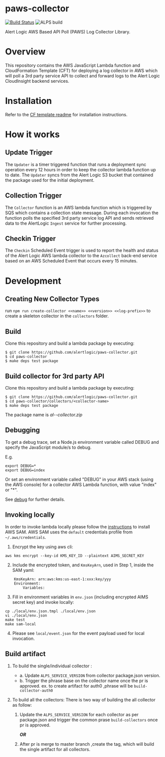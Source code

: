# paws-collector

[![Build Status](https://secure.travis-ci.org/alertlogic/al-aws-collector-js.png?branch=master)](http://travis-ci.org/alertlogic/al-aws-collector-js) ![ALPS build](https://ci.pipelineservices.alertlogic.com/v1/badges/alertlogic/paws-collector/master?github=true)

Alert Logic AWS Based API Poll (PAWS) Log Collector Library.

# Overview
This repository contains the AWS  JavaScript Lambda function and CloudFormation 
Template (CFT) for deploying a log collector in AWS which will poll a 3rd party service API to collect and 
forward logs to the Alert Logic CloudInsight backend services.

# Installation

Refer to the [CF template readme](./cfn/README.md) for installation instructions.


# How it works

## Update Trigger

The `Updater` is a timer triggered function that runs a deployment sync operation 
every 12 hours in order to keep the collector lambda function up to date.
The `Updater` syncs from the Alert Logic S3 bucket that contained the package used for the initial deployment.

## Collection Trigger

The `Collector` function is an AWS lambda function which is triggered by SQS which contains a collection state message.
During each invocation the function polls the specified 3rd party service log API and sends retrieved data to the AlertLogic `Ingest` service for further processing.

## Checkin Trigger

The `Checkin` Scheduled Event trigger is used to report the health and status of 
the Alert Logic AWS lambda collector to the `Azcollect` back-end service based on 
an AWS Scheduled Event that occurs every 15 minutes.


# Development

## Creating New Collector Types
run `npm run create-collector <<name>> <<version>> <<log-prefix>>` to create a skeleton collector in the `collectors` folder.

## Build
Clone this repository and build a lambda package by executing:
```
$ git clone https://github.com/alertlogic/paws-collector.git
$ cd paws-collector
$ make deps test package
```

## Build collector for 3rd party API
Clone this repository and build a lambda package by executing:
```
$ git clone https://github.com/alertlogic/paws-collector.git
$ cd paws-collector/collectors/<collector-name>
$ make deps test package
```

The package name is *al-<collector-name>-collector.zip*

## Debugging

To get a debug trace, set a Node.js environment variable called DEBUG and
specify the JavaScript module/s to debug.

E.g.

```
export DEBUG=*
export DEBUG=index
```

Or set an environment variable called "DEBUG" in your AWS stack (using the AWS 
console) for a collector AWS Lambda function, with value "index" or "\*".

See [debug](https://www.npmjs.com/package/debug) for further details.

## Invoking locally

In order to invoke lambda locally please follow the [instructions](https://docs.aws.amazon.com/lambda/latest/dg/sam-cli-requirements.html) to install AWS SAM.
AWS SAM uses the `default` credentials profile from `~/.aws/credentials`.

  1. Encrypt the key using aws cli:
```
aws kms encrypt --key-id KMS_KEY_ID --plaintext AIMS_SECRET_KEY
```
  2. Include the encrypted token, and `KmsKeyArn`, used in Step 1, inside the SAM yaml:
```
    KmsKeyArn: arn:aws:kms:us-east-1:xxx:key/yyy
    Environment:
        Variables:
```
  3. Fill in environment variables in `env.json` (including encrypted AIMS secret key) and invoke locally:

```
cp ./local/env.json.tmpl ./local/env.json
vi ./local/env.json
make test
make sam-local
```
  4. Please see `local/event.json` for the event payload used for local invocation.


## Build artifact 

  1. To build the single/individual collector : 
      - a. Update `ALPS_SERVICE_VERSION` from collector package.json version.
      - b. Trigger the phrase base on the collector name once the pr is approved.
    ex. to create artifact for auth0 ,phrase will be `build-collector-auth0`

  2. To build all the collectors:
    There is two way of building the all collector as follow:
      1. Update the `ALPS_SERVICE_VERSION` for each collector as per package.json and trigger the common prase `build-collectors` once pr is approved.
      
          ***OR***
      
      2. After pr is merge to master branch ,create the tag, which will build the single artifact for all collectors.


